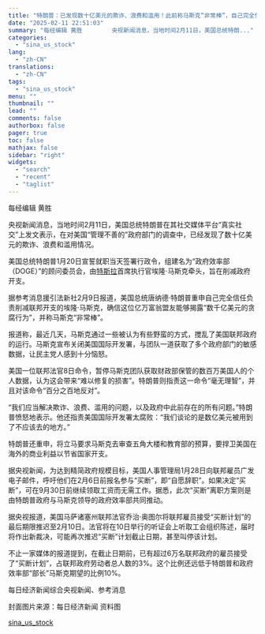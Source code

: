 ```yaml
---
title: "特朗普：已发现数十亿美元的欺诈、浪费和滥用！此前称马斯克“非常棒”，自己完全信任他"
date: "2025-02-11 22:51:03"
summary: "每经编辑 黄胜     　　央视新闻消息，当地时间2月11日，美国总统特朗..."
categories:
  - "sina_us_stock"
lang:
  - "zh-CN"
translations:
  - "zh-CN"
tags:
  - "sina_us_stock"
menu: ""
thumbnail: ""
lead: ""
comments: false
authorbox: false
pager: true
toc: false
mathjax: false
sidebar: "right"
widgets:
  - "search"
  - "recent"
  - "taglist"
---
```


每经编辑 黄胜

央视新闻消息，当地时间2月11日，美国总统特朗普在其社交媒体平台“真实社交”上发文表示，在对美国“管理不善的”政府部门的调查中，已经发现了数十亿美元的欺诈、浪费和滥用情况。

美国总统特朗普1月20日宣誓就职当天签署行政令，组建名为“政府效率部（DOGE）”的顾问委员会，由[特斯拉](https://stock.finance.sina.com.cn/usstock/quotes/TSLA.html)首席执行官埃隆·马斯克牵头，旨在削减政府开支。

据参考消息援引法新社2月9日报道，美国总统唐纳德·特朗普重申自己完全信任负责削减联邦开支的埃隆·马斯克，确信这位亿万富翁盟友能够揭露“数千亿美元的贪腐行为”，并称马斯克“非常棒”。

报道称，最近几天，马斯克通过一些被认为有些野蛮的方式，搅乱了美国联邦政府的运行。马斯克宣布关闭美国国际开发署，与团队一道获取了多个政府部门的敏感数据，让民主党人感到十分恼怒。

美国一位联邦法官8日命令，暂停马斯克团队获取财政部保管的数百万美国人的个人数据，认为这会带来“难以修复的损害”。特朗普则指责这一命令“毫无理智”，并且对该命令“百分之百地反对”。

“我们应当解决欺诈、浪费、滥用的问题，以及政府中此前存在的所有问题。”特朗普愤怒地表示。他还指责美国国际开发署太腐败：“我们谈论的是数亿美元被用到了不应该去的地方。”

特朗普还重申，将立马要求马斯克去审查五角大楼和教育部的预算，要捍卫美国在海外的商业利益以节省国家开支。

据央视新闻，为达到精简政府规模目标，美国人事管理局1月28日向联邦雇员广发电子邮件，呼吁他们在2月6日前报名参与“买断”，即“自愿辞职”。如果决定“买断”，可在9月30日前继续领取工资而无需工作。据悉，此次“买断”离职方案则是由特朗普政府与马斯克领导的政府效率部共同推动。

据央视报道，美国马萨诸塞州联邦法官乔治·奥图尔将联邦雇员接受“买断计划”的最后期限推迟至2月10日。法官将在10日举行的听证会上听取工会组织陈述，届时将作出新裁决，可能再次推迟“买断”计划截止日期，甚至叫停该计划。

不止一家媒体的报道提到，在截止日期前，已有超过6万名联邦政府的雇员接受了“买断计划”，占联邦政府劳动者总人数的3%。这个比例还远低于特朗普和政府效率部“部长”马斯克期望的比例10%。

每日经济新闻综合央视新闻、参考消息

封面图片来源：每日经济新闻 资料图

[sina_us_stock](https://finance.sina.com.cn/roll/2025-02-11/doc-inekctzs2918992.shtml)
